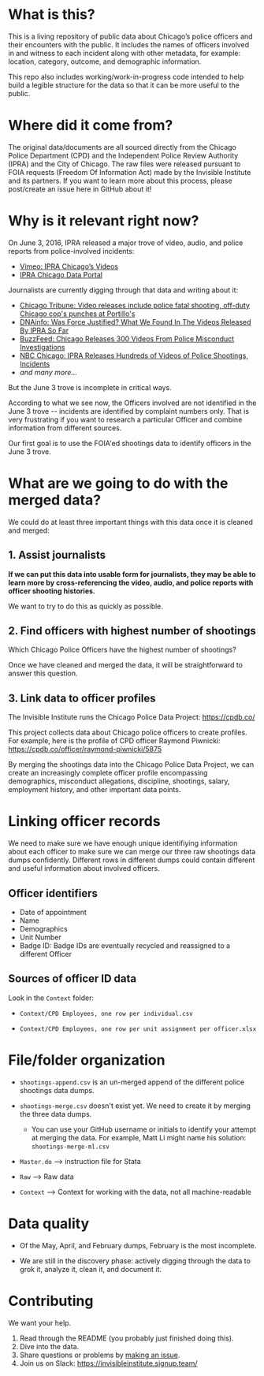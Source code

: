 # What is this?

This is a living repository of public data about Chicago’s police officers and their encounters with the public. It includes the names of officers involved in and witness to each incident along with other metadata, for example: location, category, outcome, and demographic information.

This repo also includes working/work-in-progress code intended to help build a legible structure for the data so that it can be more useful to the public.

# Where did it come from?

The original data/documents are all sourced directly from the Chicago Police Department (CPD) and the Independent Police Review Authority (IPRA) and the City of Chicago. The raw files were released pursuant to FOIA requests (Freedom Of Information Act) made by the Invisible Institute and its partners. If you want to learn more about this process, please post/create an issue here in GitHub about it!

# Why is it relevant right now?

On June 3, 2016, IPRA released a major trove of video, audio, and police reports from police-involved incidents:

+ [Vimeo: IPRA Chicago’s Videos](https://vimeo.com/user51379210/videos/sort:plays/format:thumbnail)
+ [IPRA Chicago Data Portal](http://portal.iprachicago.org/)

Journalists are currently digging through that data and writing about it:

+ [Chicago Tribune: Video releases include police fatal shooting, off-duty Chicago cop's punches at Portillo's](http://chicago.suntimes.com/politics/city-releases-police-misconduct-files-videos/)
+ [DNAinfo: Was Force Justified? What We Found In The Videos Released By IPRA So Far](https://www.dnainfo.com/chicago/20160603/west-town/chicago-police-misconduct-videos-released-by-ipra-show-shootings-more)
+ [BuzzFeed: Chicago Releases 300 Videos From Police Misconduct Investigations](https://www.buzzfeed.com/mikehayes/chicago-police-video-release?utm_term=.pdlwaZEGYM#.qhvOxpWQv5)
+ [NBC Chicago: IPRA Releases Hundreds of Videos of Police Shootings, Incidents](http://www.nbcchicago.com/news/local/IPRA-to-Release-Police-Misconduct-Videos-381758681.html)
+ _and many more..._

But the June 3 trove is incomplete in critical ways.

According to what we see now, the Officers involved are not identified in the June 3 trove -- incidents are identified by complaint numbers only. That is very frustrating if you want to research a particular Officer and combine information from different sources.

Our first goal is to use the FOIA'ed shootings data to identify officers in the June 3 trove.

# What are we going to do with the merged data?

We could do at least three important things with this data once it is cleaned and merged:

## 1. Assist journalists

__If we can put this data into usable form for journalists, they may be able to learn more by cross-referencing the video, audio, and police reports with officer shooting histories.__

We want to try to do this as quickly as possible.

## 2. Find officers with highest number of shootings

Which Chicago Police Officers have the highest number of shootings?

Once we have cleaned and merged the data, it will be straightforward to answer this question.

## 3. Link data to officer profiles

The Invisible Institute runs the Chicago Police Data Project: https://cpdb.co/

This project collects data about Chicago police officers to create profiles. For example, here is the profile of CPD officer Raymond Piwnicki: https://cpdb.co/officer/raymond-piwnicki/5875

By merging the shootings data into the Chicago Police Data Project, we can create an increasingly complete officer profile encompassing demographics, misconduct allegations, discipline, shootings, salary, employment history, and other important data points.

# Linking officer records

We need to make sure we have enough unique identifiying information about each officer to make sure we can merge our three raw shootings data dumps confidently. Different rows in different dumps could contain different and useful information about involved officers.

## Officer identifiers

* Date of appointment
* Name
* Demographics
* Unit Number
* Badge ID: Badge IDs are eventually recycled and reassigned to a different Officer

## Sources of officer ID data

Look in the `Context` folder:

+ `Context/CPD Employees, one row per individual.csv`

+ `Context/CPD Employees, one row per unit assignment per officer.xlsx`

# File/folder organization

+ `shootings-append.csv` is an un-merged append of the different police shootings data dumps.

+ `shootings-merge.csv` doesn't exist yet. We need to create it by merging the three data dumps.

  + You can use your GitHub username or initials to identify your attempt at merging the data. For example, Matt Li might name his solution: `shootings-merge-ml.csv`

+ `Master.do` --> instruction file for Stata

+ `Raw` --> Raw data

+ `Context` --> Context for working with the data, not all machine-readable

# Data quality

+ Of the May, April, and February dumps, February is the most incomplete.

+ We are still in the discovery phase: actively digging through the data to grok it, analyze it, clean it,  and document it.

# Contributing

We want your help.

1. Read through the README (you probably just finished doing this).
2. Dive into the data.
3. Share questions or problems by [making an issue](https://github.com/invinst/shootings-data/issues).
4. Join us on Slack: https://invisibleinstitute.signup.team/
